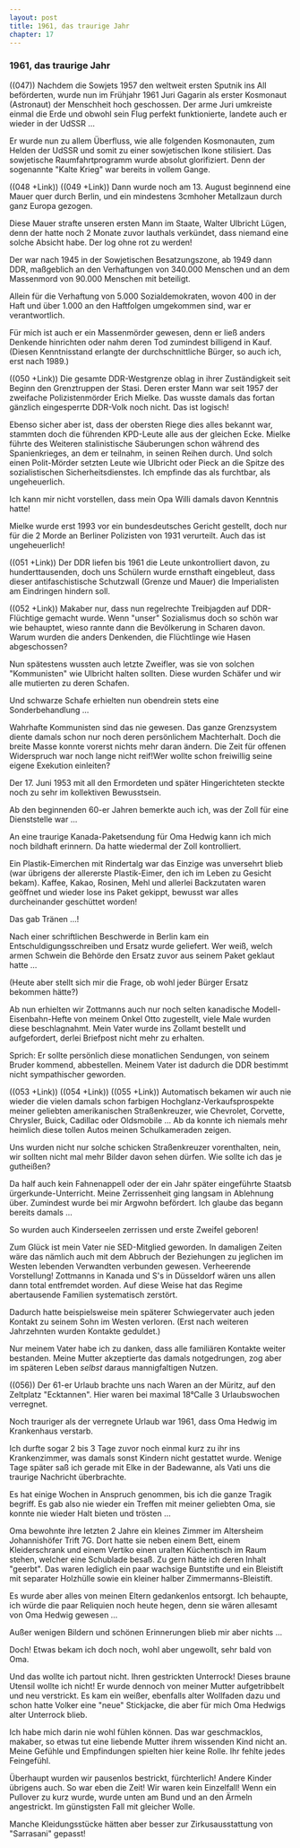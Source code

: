 ```yaml
---  
layout: post
title: 1961, das traurige Jahr
chapter: 17
---  
```


### 1961, das traurige Jahr

((047)) Nachdem die Sowjets 1957 den weltweit ersten Sputnik ins All
beförderten, wurde nun im Frühjahr 1961 Juri Gagarin als erster Kosmonaut
(Astronaut) der Menschheit hoch geschossen. Der arme Juri umkreiste einmal die
Erde und obwohl sein Flug perfekt funktionierte, landete auch er wieder in der
UdSSR …

Er wurde nun zu allem Überfluss, wie alle folgenden Kosmonauten, zum Helden
der UdSSR und somit zu einer sowjetischen Ikone stilisiert. Das sowjetische
Raumfahrtprogramm wurde absolut glorifiziert. Denn der sogenannte "Kalte
Krieg" war bereits in vollem Gange.

((048 +Link)) ((049 +Link)) Dann wurde noch am 13. August beginnend eine Mauer
quer durch Berlin, und ein mindestens 3cmhoher Metallzaun durch ganz Europa
gezogen.

Diese Mauer strafte unseren ersten Mann im Staate, Walter Ulbricht Lügen, denn
der hatte noch 2 Monate zuvor lauthals verkündet, dass niemand eine solche
Absicht habe. Der log ohne rot zu werden!

Der war nach 1945 in der Sowjetischen Besatzungszone, ab 1949 dann DDR,
maßgeblich an den Verhaftungen von 340.000 Menschen und an dem Massenmord von
90.000 Menschen mit beteiligt.

Allein für die Verhaftung von 5.000 Sozialdemokraten, wovon 400 in der Haft
und über 1.000 an den Haftfolgen umgekommen sind, war er verantwortlich.

Für mich ist auch er ein Massenmörder gewesen, denn er ließ anders Denkende
hinrichten oder nahm deren Tod zumindest billigend in Kauf. (Diesen
Kenntnisstand erlangte der durchschnittliche Bürger, so auch ich, erst nach
1989.)

((050 +Link)) Die gesamte DDR-Westgrenze oblag in ihrer Zuständigkeit seit
Beginn den Grenztruppen der Stasi. Deren erster Mann war seit 1957 der
zweifache Polizistenmörder Erich Mielke. Das wusste damals das fortan gänzlich
eingesperrte DDR-Volk noch nicht. Das ist logisch!

Ebenso sicher aber ist, dass der obersten Riege dies alles bekannt war,
stammten doch die führenden KPD-Leute alle aus der gleichen Ecke. Mielke
führte des Weiteren stalinistische Säuberungen schon während des
Spanienkrieges, an dem er teilnahm, in seinen Reihen durch. Und solch einen
Polit-Mörder setzten Leute wie Ulbricht oder Pieck an die Spitze des
sozialistischen Sicherheitsdienstes. Ich empfinde das als furchtbar, als
ungeheuerlich.

Ich kann mir nicht vorstellen, dass mein Opa Willi damals davon Kenntnis
hatte!

Mielke wurde erst 1993 vor ein bundesdeutsches Gericht gestellt, doch nur für
die 2 Morde an Berliner Polizisten von 1931 verurteilt. Auch das ist
ungeheuerlich!

((051 +Link)) Der DDR liefen bis 1961 die Leute unkontrolliert davon, zu
hunderttausenden, doch uns Schülern wurde ernsthaft eingebleut, dass dieser
antifaschistische Schutzwall (Grenze und Mauer) die Imperialisten am
Eindringen hindern soll.

((052 +Link)) Makaber nur, dass nun regelrechte Treibjagden auf DDR-Flüchtige
gemacht wurde. Wenn "unser" Sozialismus doch so schön war wie behauptet, wieso
rannte dann die Bevölkerung in Scharen davon. Warum wurden die anders
Denkenden, die Flüchtlinge wie Hasen abgeschossen?

Nun spätestens wussten auch letzte Zweifler, was sie von solchen "Kommunisten"
wie Ulbricht halten sollten. Diese wurden Schäfer und wir alle mutierten zu
deren Schafen.

Und schwarze Schafe erhielten nun obendrein stets eine Sonderbehandlung …

Wahrhafte Kommunisten sind das nie gewesen. Das ganze Grenzsystem diente
damals schon nur noch deren persönlichem Machterhalt. Doch die breite Masse
konnte vorerst nichts mehr daran ändern. Die Zeit für offenen Widerspruch war
noch lange nicht reif!Wer wollte schon freiwillig seine eigene Exekution
einleiten?

Der 17. Juni 1953 mit all den Ermordeten und später Hingerichteten steckte
noch zu sehr im kollektiven Bewusstsein.

Ab den beginnenden 60-er Jahren bemerkte auch ich, was der Zoll für eine
Dienststelle war …

An eine traurige Kanada-Paketsendung für Oma Hedwig kann ich mich noch
bildhaft erinnern. Da hatte wiedermal der Zoll kontrolliert.

Ein Plastik-Eimerchen mit Rindertalg war das Einzige was unversehrt blieb (war
übrigens der allererste Plastik-Eimer, den ich im Leben zu Gesicht bekam).
Kaffee, Kakao, Rosinen, Mehl und allerlei Backzutaten waren geöffnet und
wieder lose ins Paket gekippt, bewusst war alles durcheinander geschüttet
worden!

Das gab Tränen …!

Nach einer schriftlichen Beschwerde in Berlin kam ein Entschuldigungsschreiben
und Ersatz wurde geliefert. Wer weiß, welch armen Schwein die Behörde den
Ersatz zuvor aus seinem Paket geklaut hatte …

(Heute aber stellt sich mir die Frage, ob wohl jeder Bürger Ersatz bekommen
hätte?)

Ab nun erhielten wir Zottmanns auch nur noch selten kanadische
Modell-Eisenbahn-Hefte von meinem Onkel Otto zugestellt, viele Male wurden
diese beschlagnahmt. Mein Vater wurde ins Zollamt bestellt und aufgefordert,
derlei Briefpost nicht mehr zu erhalten.

Sprich: Er sollte persönlich diese monatlichen Sendungen, von seinem Bruder
kommend, abbestellen. Meinem Vater ist dadurch die DDR bestimmt nicht
sympathischer geworden.

((053 +Link)) ((054 +Link)) ((055 +Link)) Automatisch bekamen wir auch nie
wieder die vielen damals schon farbigen Hochglanz-Verkaufsprospekte meiner
geliebten amerikanischen Straßenkreuzer, wie Chevrolet, Corvette, Chrysler,
Buick, Cadillac oder Oldsmobile … Ab da konnte ich niemals mehr heimlich diese
tollen Autos meinen Schulkameraden zeigen.

Uns wurden nicht nur solche schicken Straßenkreuzer vorenthalten, nein, wir
sollten nicht mal mehr Bilder davon sehen dürfen. Wie sollte ich das je
gutheißen?

Da half auch kein Fahnenappell oder der ein Jahr später eingeführte Staatsb
ürgerkunde-Unterricht. Meine Zerrissenheit ging langsam in Ablehnung über.
Zumindest wurde bei mir Argwohn befördert. Ich glaube das begann bereits
damals …

So wurden auch Kinderseelen zerrissen und erste Zweifel geboren!

Zum Glück ist mein Vater nie SED-Mitglied geworden. In damaligen Zeiten wäre
das nämlich auch mit dem Abbruch der Beziehungen zu jeglichen im Westen
lebenden Verwandten verbunden gewesen. Verheerende Vorstellung! Zottmanns in
Kanada und S's in Düsseldorf wären uns allen dann total entfremdet worden. Auf
diese Weise hat das Regime abertausende Familien systematisch zerstört.

Dadurch hatte beispielsweise mein späterer Schwiegervater auch jeden Kontakt
zu seinem Sohn im Westen verloren. (Erst nach weiteren Jahrzehnten wurden
Kontakte geduldet.)

Nur meinem Vater habe ich zu danken, dass alle familiären Kontakte weiter
bestanden. Meine Mutter akzeptierte das damals notgedrungen, zog aber im
späteren Leben _selbst_ daraus mannigfaltigen Nutzen.

((056)) Der 61-er Urlaub brachte uns nach Waren an der Müritz, auf den
Zeltplatz "Ecktannen". Hier waren bei maximal 18°Calle 3 Urlaubswochen
verregnet.

Noch trauriger als der verregnete Urlaub war 1961, dass Oma Hedwig im
Krankenhaus verstarb.

Ich durfte sogar 2 bis 3 Tage zuvor noch einmal kurz zu ihr ins Krankenzimmer,
was damals sonst Kindern nicht gestattet wurde. Wenige Tage später saß ich
gerade mit Elke in der Badewanne, als Vati uns die traurige Nachricht
überbrachte.

Es hat einige Wochen in Anspruch genommen, bis ich die ganze Tragik begriff.
Es gab also nie wieder ein Treffen mit meiner geliebten Oma, sie konnte nie
wieder Halt bieten und trösten …

Oma bewohnte ihre letzten 2 Jahre ein kleines Zimmer im Altersheim
Johannishöfer Trift 7G. Dort hatte sie neben einem Bett, einem Kleiderschrank
und einem Vertiko einen uralten Küchentisch im Raum stehen, welcher eine
Schublade besaß. Zu gern hätte ich deren Inhalt "geerbt". Das waren lediglich
ein paar wachsige Buntstifte und ein Bleistift mit separater Holzhülle sowie
ein kleiner halber Zimmermanns-Bleistift.

Es wurde aber alles von meinen Eltern gedankenlos entsorgt. Ich behaupte, ich
würde die paar Reliquien noch heute hegen, denn sie wären allesamt von Oma
Hedwig gewesen …

Außer wenigen Bildern und schönen Erinnerungen blieb mir aber nichts …

Doch! Etwas bekam ich doch noch, wohl aber ungewollt, sehr bald von Oma.

Und das wollte ich partout nicht. Ihren gestrickten Unterrock! Dieses braune
Utensil wollte ich nicht! Er wurde dennoch von meiner Mutter aufgetribbelt und
neu verstrickt. Es kam ein weißer, ebenfalls alter Wollfaden dazu und schon
hatte Volker eine "neue" Stickjacke, die aber für mich Oma Hedwigs alter
Unterrock blieb.

Ich habe mich darin nie wohl fühlen können. Das war geschmacklos, makaber, so
etwas tut eine liebende Mutter ihrem wissenden Kind nicht an. Meine Gefühle
und Empfindungen spielten hier keine Rolle. Ihr fehlte jedes Feingefühl.

Überhaupt wurden wir pausenlos bestrickt, fürchterlich! Andere Kinder übrigens
auch. So war eben die Zeit! Wir waren kein Einzelfall! Wenn ein Pullover zu
kurz wurde, wurde unten am Bund und an den Ärmeln angestrickt. Im günstigsten
Fall mit gleicher Wolle.

Manche Kleidungsstücke hätten aber besser zur Zirkusausstattung von
"Sarrasani" gepasst!

